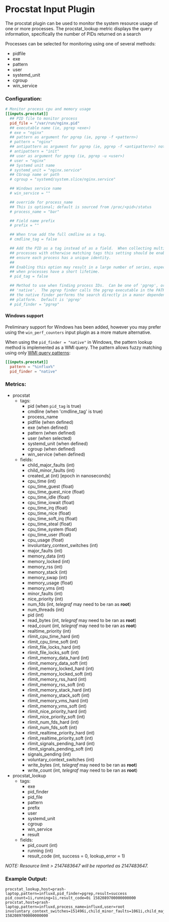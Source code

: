 # Procstat Input Plugin

The procstat plugin can be used to monitor the system resource usage of one or more processes.
The procstat_lookup metric displays the query information,
specifically the number of PIDs returned on a search

Processes can be selected for monitoring using one of several methods:
- pidfile
- exe
- pattern
- user
- systemd_unit
- cgroup
- win_service

### Configuration:

```toml
# Monitor process cpu and memory usage
[[inputs.procstat]]
  ## PID file to monitor process
  pid_file = "/var/run/nginx.pid"
  ## executable name (ie, pgrep <exe>)
  # exe = "nginx"
  ## pattern as argument for pgrep (ie, pgrep -f <pattern>)
  # pattern = "nginx"
  ## antipattern as argument for pgrep (ie, pgrep -f <antipattern>) not to include
  # antipattern = "init"
  ## user as argument for pgrep (ie, pgrep -u <user>)
  # user = "nginx"
  ## Systemd unit name
  # systemd_unit = "nginx.service"
  ## CGroup name or path
  # cgroup = "systemd/system.slice/nginx.service"

  ## Windows service name
  # win_service = ""

  ## override for process_name
  ## This is optional; default is sourced from /proc/<pid>/status
  # process_name = "bar"

  ## Field name prefix
  # prefix = ""

  ## When true add the full cmdline as a tag.
  # cmdline_tag = false

  ## Add the PID as a tag instead of as a field.  When collecting multiple
  ## processes with otherwise matching tags this setting should be enabled to
  ## ensure each process has a unique identity.
  ##
  ## Enabling this option may result in a large number of series, especially
  ## when processes have a short lifetime.
  # pid_tag = false

  ## Method to use when finding process IDs.  Can be one of 'pgrep', or
  ## 'native'.  The pgrep finder calls the pgrep executable in the PATH while
  ## the native finder performs the search directly in a manor dependent on the
  ## platform.  Default is 'pgrep'
  # pid_finder = "pgrep"
```

#### Windows support

Preliminary support for Windows has been added, however you may prefer using
the `win_perf_counters` input plugin as a more mature alternative.

When using the `pid_finder = "native"` in Windows, the pattern lookup method is
implemented as a WMI query.  The pattern allows fuzzy matching using only
[WMI query patterns](https://msdn.microsoft.com/en-us/library/aa392263(v=vs.85).aspx):
```toml
[[inputs.procstat]]
  pattern = "%influx%"
  pid_finder = "native"
```

### Metrics:

- procstat
  - tags:
    - pid (when `pid_tag` is true)
    - cmdline (when 'cmdline_tag' is true)
    - process_name
    - pidfile (when defined)
    - exe (when defined)
    - pattern (when defined)
    - user (when selected)
    - systemd_unit (when defined)
    - cgroup (when defined)
    - win_service (when defined)
  - fields:
    - child_major_faults (int)
    - child_minor_faults (int)
    - created_at (int) [epoch in nanoseconds]
    - cpu_time (int)
    - cpu_time_guest (float)
    - cpu_time_guest_nice (float)
    - cpu_time_idle (float)
    - cpu_time_iowait (float)
    - cpu_time_irq (float)
    - cpu_time_nice (float)
    - cpu_time_soft_irq (float)
    - cpu_time_steal (float)
    - cpu_time_system (float)
    - cpu_time_user (float)
    - cpu_usage (float)
    - involuntary_context_switches (int)
    - major_faults (int)
    - memory_data (int)
    - memory_locked (int)
    - memory_rss (int)
    - memory_stack (int)
    - memory_swap (int)
    - memory_usage (float)
    - memory_vms (int)
    - minor_faults (int)
    - nice_priority (int)
    - num_fds (int, *telegraf* may need to be ran as **root**)
    - num_threads (int)
    - pid (int)
    - read_bytes (int, *telegraf* may need to be ran as **root**)
    - read_count (int, *telegraf* may need to be ran as **root**)
    - realtime_priority (int)
    - rlimit_cpu_time_hard (int)
    - rlimit_cpu_time_soft (int)
    - rlimit_file_locks_hard (int)
    - rlimit_file_locks_soft (int)
    - rlimit_memory_data_hard (int)
    - rlimit_memory_data_soft (int)
    - rlimit_memory_locked_hard (int)
    - rlimit_memory_locked_soft (int)
    - rlimit_memory_rss_hard (int)
    - rlimit_memory_rss_soft (int)
    - rlimit_memory_stack_hard (int)
    - rlimit_memory_stack_soft (int)
    - rlimit_memory_vms_hard (int)
    - rlimit_memory_vms_soft (int)
    - rlimit_nice_priority_hard (int)
    - rlimit_nice_priority_soft (int)
    - rlimit_num_fds_hard (int)
    - rlimit_num_fds_soft (int)
    - rlimit_realtime_priority_hard (int)
    - rlimit_realtime_priority_soft (int)
    - rlimit_signals_pending_hard (int)
    - rlimit_signals_pending_soft (int)
    - signals_pending (int)
    - voluntary_context_switches (int)
    - write_bytes (int, *telegraf* may need to be ran as **root**)
    - write_count (int, *telegraf* may need to be ran as **root**)
- procstat_lookup
  - tags:
    - exe
    - pid_finder
    - pid_file
    - pattern
    - prefix
    - user
    - systemd_unit
    - cgroup
    - win_service
    - result
  - fields:
    - pid_count (int)
    - running (int)
    - result_code (int, success = 0, lookup_error = 1)

*NOTE: Resource limit > 2147483647 will be reported as 2147483647.*

### Example Output:

```
procstat_lookup,host=prash-laptop,pattern=influxd,pid_finder=pgrep,result=success pid_count=1i,running=1i,result_code=0i 1582089700000000000
procstat,host=prash-laptop,pattern=influxd,process_name=influxd,user=root involuntary_context_switches=151496i,child_minor_faults=1061i,child_major_faults=8i,cpu_time_user=2564.81,cpu_time_idle=0,cpu_time_irq=0,cpu_time_guest=0,pid=32025i,major_faults=8609i,created_at=1580107536000000000i,voluntary_context_switches=1058996i,cpu_time_system=616.98,cpu_time_steal=0,cpu_time_guest_nice=0,memory_swap=0i,memory_locked=0i,memory_usage=1.7797634601593018,num_threads=18i,cpu_time_nice=0,cpu_time_iowait=0,cpu_time_soft_irq=0,memory_rss=148643840i,memory_vms=1435688960i,memory_data=0i,memory_stack=0i,minor_faults=1856550i 1582089700000000000
```
